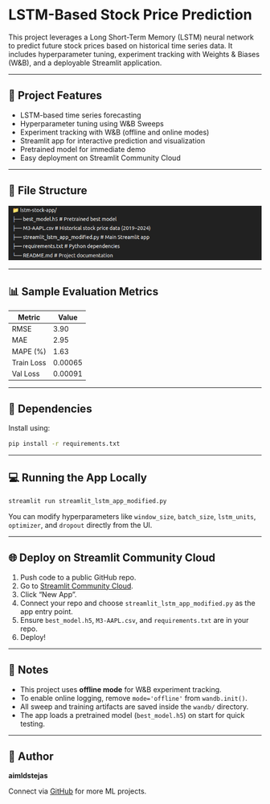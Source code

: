 # LSTM-Based Stock Price Prediction

This project leverages a Long Short-Term Memory (LSTM) neural network to predict future stock prices based on historical time series data. It includes hyperparameter tuning, experiment tracking with Weights & Biases (W&B), and a deployable Streamlit application.

---

## 🚀 Project Features

- LSTM-based time series forecasting  
- Hyperparameter tuning using W&B Sweeps  
- Experiment tracking with W&B (offline and online modes)  
- Streamlit app for interactive prediction and visualization  
- Pretrained model for immediate demo  
- Easy deployment on Streamlit Community Cloud

---

## 📁 File Structure

![File Structure](https://raw.githubusercontent.com/ecubeproject/LSTM_BASED-STOCK_PRICE_PREDICTION/main/file_structure.png)

---

## 📊 Sample Evaluation Metrics

| Metric       | Value    |
|--------------|----------|
| RMSE         | 3.90     |
| MAE          | 2.95     |
| MAPE (%)     | 1.63     |
| Train Loss   | 0.00065  |
| Val Loss     | 0.00091  |

---

## 🧪 Dependencies

Install using:

```bash
pip install -r requirements.txt
```

---

## 💻 Running the App Locally

```bash
streamlit run streamlit_lstm_app_modified.py
```

You can modify hyperparameters like `window_size`, `batch_size`, `lstm_units`, `optimizer`, and `dropout` directly from the UI.

---

## 🌐 Deploy on Streamlit Community Cloud

1. Push code to a public GitHub repo.
2. Go to [Streamlit Community Cloud](https://streamlit.io/cloud).
3. Click “New App”.
4. Connect your repo and choose `streamlit_lstm_app_modified.py` as the app entry point.
5. Ensure `best_model.h5`, `M3-AAPL.csv`, and `requirements.txt` are in your repo.
6. Deploy!

---

## 📌 Notes

* This project uses **offline mode** for W&B experiment tracking.  
* To enable online logging, remove `mode='offline'` from `wandb.init()`.  
* All sweep and training artifacts are saved inside the `wandb/` directory.  
* The app loads a pretrained model (`best_model.h5`) on start for quick testing.

---

## 🧠 Author

**aimldstejas**

Connect via [GitHub](https://github.com/ecubeproject) for more ML projects.
